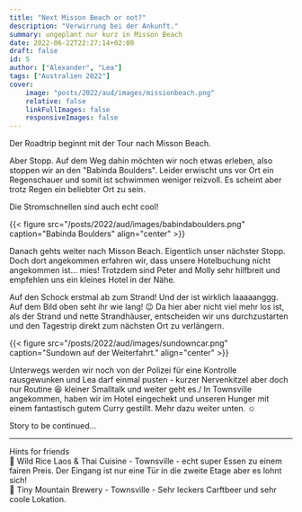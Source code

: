 ```yaml
---
title: "Next Misson Beach or not?"
description: "Verwirrung bei der Ankunft."
summary: ungeplant nur kurz in Misson Beach
date: 2022-06-22T22:27:14+02:00
draft: false
id: 5
author: ["Alexander", "Lea"]
tags: ["Australien 2022"]
cover:
    image: "posts/2022/aud/images/missionbeach.png"
    relative: false
    linkFullImages: false
    responsiveImages: false
---
```


Der Roadtrip beginnt mit der Tour nach Misson Beach.

Aber Stopp. Auf dem Weg dahin möchten wir noch etwas erleben, also stoppen wir an den "Babinda Boulders". Leider erwischt uns vor Ort ein Regenschauer und somit ist schwimmen weniger reizvoll. Es scheint aber trotz Regen ein beliebter Ort zu sein.

Die Stromschnellen sind auch echt cool! 

{{< figure src="/posts/2022/aud/images/babindaboulders.png" caption="Babinda Boulders" align="center" >}}

Danach gehts weiter nach Misson Beach. Eigentlich unser nächster Stopp. Doch dort angekommen erfahren wir, dass unsere Hotelbuchung nicht angekommen ist... mies! Trotzdem sind Peter and Molly sehr hilfbreit und empfehlen uns ein kleines Hotel in der Nähe.


Auf den Schock erstmal ab zum Strand! Und der ist wirklich laaaaanggg. Auf dem Bild oben seht ihr wie lang! :wink: Da hier aber nicht viel mehr los ist, als der Strand und nette Strandhäuser, entscheiden wir uns durchzustarten und den Tagestrip direkt zum nächsten Ort zu verlängern.

{{< figure src="/posts/2022/aud/images/sundowncar.png" caption="Sundown auf der Weiterfahrt." align="center" >}}


Unterwegs werden wir noch von der Polizei für eine Kontrolle rausgewunken und Lea darf einmal pusten - kurzer Nervenkitzel aber doch nur Routine :laughing: kleiner Smalltalk und weiter geht es./
In Townsville angekommen, haben wir im Hotel eingechekt und unseren Hunger mit einem fantastisch gutem Curry gestillt. Mehr dazu weiter unten. :relaxed:

Story to be continued...


------------
Hints for friends\
:round_pushpin: Wild Rice Laos & Thai Cuisine - Townsville - echt super Essen zu einem fairen Preis. Der Eingang ist nur eine Tür in die zweite Etage aber es lohnt sich!\
:round_pushpin: Tiny Mountain Brewery - Townsville - Sehr leckers Carftbeer und sehr coole Lokation.